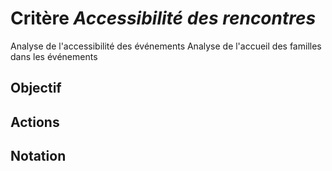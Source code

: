 # Critère *Accessibilité des rencontres*
Analyse de l'accessibilité des événements
Analyse de l'accueil des familles dans les événements 

## Objectif


## Actions


## Notation